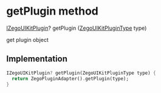


# getPlugin method








[IZegoUIKitPlugin](../../zego_uikit_prebuilt_live_audio_room/IZegoUIKitPlugin-mixin.md)? getPlugin
([ZegoUIKitPluginType](../../zego_uikit_prebuilt_live_audio_room/ZegoUIKitPluginType.md) type)





<p>get plugin object</p>



## Implementation

```dart
IZegoUIKitPlugin? getPlugin(ZegoUIKitPluginType type) {
  return ZegoPluginAdapter().getPlugin(type);
}
```







